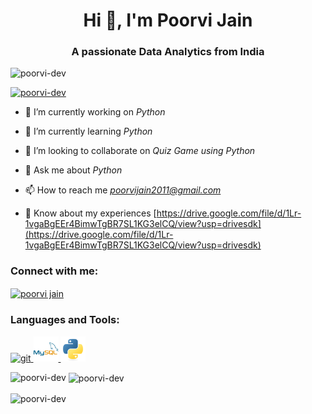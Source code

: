 <h1 align="center">Hi 👋, I'm Poorvi Jain</h1>
<h3 align="center">A passionate Data Analytics from India</h3>

<p align="left"> <img src="https://komarev.com/ghpvc/?username=poorvi-dev&label=Profile%20views&color=0e75b6&style=flat" alt="poorvi-dev" /> </p>

<p align="left"> <a href="https://github.com/ryo-ma/github-profile-trophy"><img src="https://github-profile-trophy.vercel.app/?username=poorvi-dev" alt="poorvi-dev" /></a> </p>

- 🔭 I’m currently working on *Python*

- 🌱 I’m currently learning *Python*

- 👯 I’m looking to collaborate on *Quiz Game using Python*

- 💬 Ask me about *Python*

- 📫 How to reach me *poorvijain2011@gmail.com*

- 📄 Know about my experiences [https://drive.google.com/file/d/1Lr-1vgaBgEEr4BimwTgBR7SL1KG3elCQ/view?usp=drivesdk](https://drive.google.com/file/d/1Lr-1vgaBgEEr4BimwTgBR7SL1KG3elCQ/view?usp=drivesdk)

<h3 align="left">Connect with me:</h3>
<p align="left">
<a href="https://linkedin.com/in/poorvi jain" target="blank"><img align="center" src="https://raw.githubusercontent.com/rahuldkjain/github-profile-readme-generator/master/src/images/icons/Social/linked-in-alt.svg" alt="poorvi jain" height="30" width="40" /></a>
</p>

<h3 align="left">Languages and Tools:</h3>
<p align="left"> <a href="https://git-scm.com/" target="_blank" rel="noreferrer"> <img src="https://www.vectorlogo.zone/logos/git-scm/git-scm-icon.svg" alt="git" width="40" height="40"/> </a> <a href="https://www.mysql.com/" target="_blank" rel="noreferrer"> <img src="https://raw.githubusercontent.com/devicons/devicon/master/icons/mysql/mysql-original-wordmark.svg" alt="mysql" width="40" height="40"/> </a> <a href="https://www.python.org" target="_blank" rel="noreferrer"> <img src="https://raw.githubusercontent.com/devicons/devicon/master/icons/python/python-original.svg" alt="python" width="40" height="40"/> </a> </p>

<p><img align="left" src="https://github-readme-stats.vercel.app/api/top-langs?username=poorvi-dev&show_icons=true&locale=en&layout=compact" alt="poorvi-dev" /></p>

<p>&nbsp;<img align="center" src="https://github-readme-stats.vercel.app/api?username=poorvi-dev&show_icons=true&locale=en" alt="poorvi-dev" /></p>

<p><img align="center" src="https://github-readme-streak-stats.herokuapp.com/?user=poorvi-dev&" alt="poorvi-dev" /></p>
